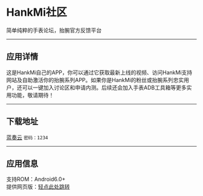 # HankMi社区
简单纯粹的手表论坛，抬腕官方反馈平台

***

## 应用详情
这是HankMi自己的APP，你可以通过它获取最新上线的视频、访问HankMi支持网站及自助激活你的抬腕系列APP。如果你是HankMi的粉丝或抬腕系列忠实用户，还可以一键加入讨论区和申请内测。后续还会加入手表ADB工具箱等更多实用功能，敬请期待！

***

## 下载地址
[蓝奏云](https://hankmi.lanzouw.com/b0cfepbgj) `密码：1234`

***

## 应用信息
支持ROM：Android6.0+  
提供网页版：[轻点此处跳转](https://support.qq.com/products/350783)
